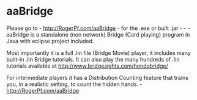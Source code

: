 aaBridge
========

Please go to - http://RogerPf.com/aaBridge - for the .exe or built .jar - - - aaBridge is a standalone (non network) Bridge (Card playing) program in Java with eclipse project included.  

Most importantly it is a full .lin file (Bridge Movie) player, it includes many built-in .lin Bridge tutorials. It can also play the many hundreds of .lin tutorials available at http://www.bridgesights.com/hondobridge/

For intermediate players it has a Distribution Counting feature that trains you, in a realistic setting, to count the hidden hands. -    http://RogerPf.com/aaBridge

